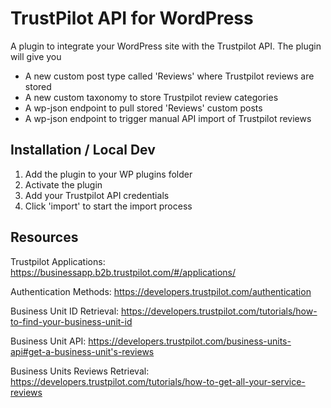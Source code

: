 # TrustPilot API for WordPress

A plugin to integrate your WordPress site with the Trustpilot API. The plugin will give you

- A new custom post type called 'Reviews' where Trustpilot reviews are stored
- A new custom taxonomy to store Trustpilot review categories
- A wp-json endpoint to pull stored 'Reviews' custom posts
- A wp-json endpoint to trigger manual API import of Trustpilot reviews

## Installation / Local Dev

1. Add the plugin to your WP plugins folder
2. Activate the plugin
3. Add your Trustpilot API credentials
4. Click 'import' to start the import process


## Resources

Trustpilot Applications: https://businessapp.b2b.trustpilot.com/#/applications/

Authentication Methods: https://developers.trustpilot.com/authentication

Business Unit ID Retrieval: https://developers.trustpilot.com/tutorials/how-to-find-your-business-unit-id

Business Unit API: https://developers.trustpilot.com/business-units-api#get-a-business-unit's-reviews

Business Units Reviews Retrieval: https://developers.trustpilot.com/tutorials/how-to-get-all-your-service-reviews